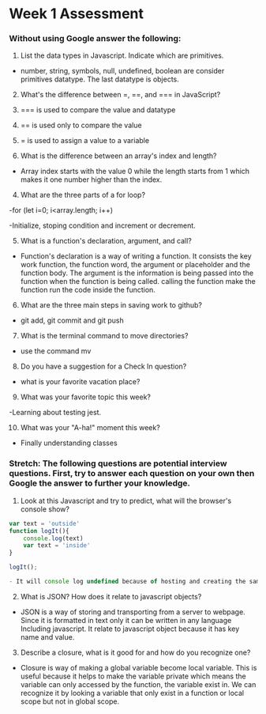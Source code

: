 # Week 1 Assessment

### Without using Google answer the following:

1. List the data types in Javascript. Indicate which are primitives.

- number, string, symbols, null, undefined,  boolean are consider primitives datatype. The last datatype is objects.


2. What's the difference between =, ==, and === in JavaScript?

  1. === is used to compare the value and datatype
  2. == is used only to compare the value
  3. = is used to assign a value to a variable


3. What is the difference between an array's index and length?

 - Array index starts with the value 0 while the length starts from 1 which makes it one number higher than the index.


4. What are the three parts of a for loop?

  -for (let i=0; i<array.length; i++)

  -Initialize, stoping condition and increment or decrement.


5. What is a function's declaration, argument, and call?

  - Function's declaration is a way of writing a function. It consists the key work function, the function word, the argument or placeholder and the function body. The argument is the information is being passed into the function when the function is being called. calling the function make the function run the code inside the function.


6. What are the three main steps in saving work to github?

  -   git add, git commit and git push


7. What is the terminal command to move directories?

 - use the command mv


8. Do you have a suggestion for a Check In question?

 - what is your favorite vacation place?


9. What was your favorite topic this week?

  -Learning about testing jest.


10. What was your "A-ha!" moment this week?

- Finally understanding classes

### Stretch: The following questions are potential interview questions. First, try to answer each question on your own then Google the answer to further your knowledge.

1. Look at this Javascript and try to predict, what will the browser's console show?

``` javascript
var text = 'outside'
function logIt(){
    console.log(text)
    var text = 'inside'
}

logIt();      

- It will console log undefined because of hosting and creating the same variable. The console log inside the function will try to access the variable text that is outside of the function. Since there is two text variable is return undefined unless the variable inside the function is remove. The text variable inside the function will not be log because of hosting, declared after it has been used.
```

2. What is JSON? How does it relate to javascript objects?

- JSON is a way of storing and transporting from a server to webpage. Since it is formatted in text only it can be written in any language Including javascript. It relate to javascript object because it has key name and value.

3. Describe a closure, what is it good for and how do you recognize one?

  - Closure is way of making a global variable become local variable. This is useful because it helps to make the variable private which means the variable  can only accessed by the function, the variable exist in. We can recognize it by looking a variable that only exist in a function or local scope but not in global scope.
